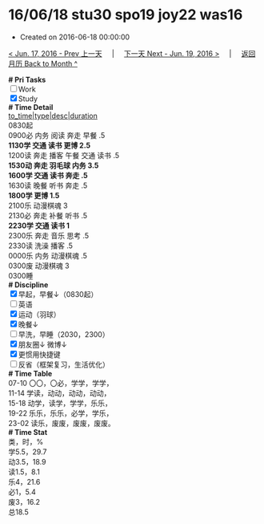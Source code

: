 # 16/06/18 stu30 spo19 joy22 was16

- Created on 2016-06-18 00:00:00

[< Jun. 17, 2016 - Prev 上一天](/_archived/lifelogs/2016/06/d17.md) &nbsp; &nbsp; | &nbsp; &nbsp; [下一天 Next - Jun. 19, 2016 >](/_archived/lifelogs/2016/06/d19.md) &nbsp; &nbsp; |  &nbsp; &nbsp; [返回月历 Back to Month ^](/_archived/lifelogs/2016/06/index.md)
<br/><div><b># Pri Tasks</b></div><div><input type="checkbox"/>Work</div><div><input checked="true" type="checkbox"/>Study</div><div><b># Time Detail</b></div><div><u>to_time|type|desc|duration</u></div><div>0830起</div><div>0900必 内务 阅读 奔走 早餐 .5</div><div><b>1130学 交通 读书 更博 2.5</b></div><div>1200读 奔走 播客 午餐 交通 读书 .5</div><div><b>1530动 奔走 羽毛球 内务 3.5</b></div><div><b>1600学 交通 读书 奔走 .5</b></div><div>1630读 晚餐 听书 奔走 .5</div><div><b>1800学 更博 1.5</b></div><div>2100乐 动漫棋魂 3</div><div>2130必 奔走 补餐 听书 .5</div><div><b>2230学 交通 读书 1</b></div><div>2300乐 奔走 音乐 思考 .5</div><div>2330读 洗澡 播客 .5</div><div>0000乐 内务 动漫棋魂 .5</div><div>0300废 动漫棋魂 3</div><div>0300睡</div><div><b># Discipline</b></div><div><input checked="true" type="checkbox"/>早起，早餐↓（0830起）</div><div><input type="checkbox"/>英语</div><div><input checked="true" type="checkbox"/>运动（羽球）</div><div><input checked="true" type="checkbox"/>晚餐↓</div><div><input type="checkbox"/>早洗，早睡（2030，2300）</div><div><b><input checked="true" type="checkbox"/></b>朋友圈↓ 微博↓</div><div><input checked="true" type="checkbox"/>更惯用快捷键</div><div><input type="checkbox"/>反省（框架复习，生活优化）</div><div><b># Time Table</b></div><div>07-10 〇〇，〇必，学学，学学，</div><div>11-14 学读，动动，动动，动动，</div><div>15-18 动学，读学，学学，乐乐，</div><div>19-22 乐乐，乐乐，必学，学乐，</div><div>23-02 读乐，废废，废废，废废。</div><div><b># Time Stat</b></div><div>类，时，%</div><div>学5.5，29.7</div><div>动3.5，18.9</div><div>读1.5，8.1</div><div>乐4，21.6</div><div>必1，5.4</div><div>废3，16.2</div><div>总18.5</div>
